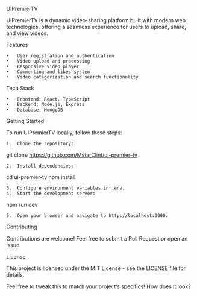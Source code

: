 UIPremierTV

UIPremierTV is a dynamic video-sharing platform built with modern web technologies, offering a seamless experience for users to upload, share, and view videos.

Features

	•	User registration and authentication
	•	Video upload and processing
	•	Responsive video player
	•	Commenting and likes system
	•	Video categorization and search functionality

Tech Stack

	•	Frontend: React, TypeScript
	•	Backend: Node.js, Express
	•	Database: MongoDB

Getting Started

To run UIPremierTV locally, follow these steps:

	1.	Clone the repository:

git clone https://github.com/MstarClint/ui-premier-tv


	2.	Install dependencies:

cd ui-premier-tv
npm install


	3.	Configure environment variables in .env.
	4.	Start the development server:

npm run dev


	5.	Open your browser and navigate to http://localhost:3000.

Contributing

Contributions are welcome! Feel free to submit a Pull Request or open an issue.

License

This project is licensed under the MIT License - see the LICENSE file for details.

Feel free to tweak this to match your project’s specifics! How does it look?
